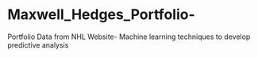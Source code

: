 # Maxwell_Hedges_Portfolio-
Portfolio 
Data from NHL Website- Machine learning techniques to develop predictive analysis
